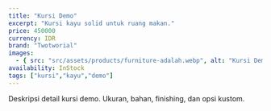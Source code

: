 ```yaml
---
title: "Kursi Demo"
excerpt: "Kursi kayu solid untuk ruang makan."
price: 450000
currency: IDR
brand: "Twotworial"
images:
  - { src: "src/assets/products/furniture-adalah.webp", alt: "Kursi Demo" }
availability: InStock
tags: ["kursi","kayu","demo"]
---
```


Deskripsi detail kursi demo. Ukuran, bahan, finishing, dan opsi kustom.
